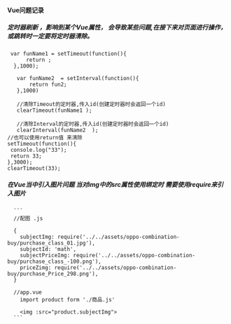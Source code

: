 #### Vue问题记录
 
 ##### 定时器刷新 ，影响到某个Vue属性， 会导致某些问题,在接下来对页面进行操作， 或跳转时一定要将定时器清除。
 
 ```
  var funName1 = setTimeout(function(){
       return ;
   },1000);
  
    var funName2  = setInterval(function(){
        return fun2;
    },1000)
   
    //清除Timeout的定时器,传入id(创建定时器时会返回一个id)
    clearTimeout(funName1 );
   
    //清除Interval的定时器,传入id(创建定时器时会返回一个id)
    clearInterval(funName2  );
//也可以使用return值 来清除
setTimeout(function(){
  console.log("33");
  return 33;
},3000);
 clearTimeout(33);
 ```
  ##### 在Vue当中引入图片问题 当对img中的src属性使用绑定时  需要使用require来引入图片
      ```
      //配图 .js

      {
        subjectImg: require('../../assets/oppo-combination-buy/purchase_class_01.jpg'),
        subjectId: 'math',
        subjectPriceImg: require('../../assets/oppo-combination-buy/purchase_class_-100.png'),
        priceZimg: require('../../assets/oppo-combination-buy/purchase_Price_298.png'),
      }

      //app.vue
        import product form './商品.js'

        <img :src="product.subjectImg"> 
      ```
